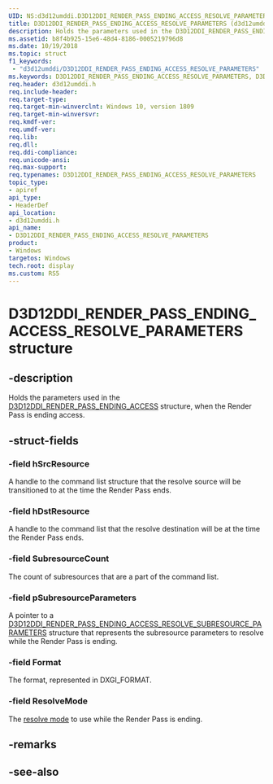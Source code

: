```yaml
---
UID: NS:d3d12umddi.D3D12DDI_RENDER_PASS_ENDING_ACCESS_RESOLVE_PARAMETERS
title: D3D12DDI_RENDER_PASS_ENDING_ACCESS_RESOLVE_PARAMETERS (d3d12umddi.h)
description: Holds the parameters used in the D3D12DDI_RENDER_PASS_ENDING_ACCESS_0053 structure, when the Render Pass is ending access.
ms.assetid: b8f4b925-15e6-48d4-8186-0005219796d8
ms.date: 10/19/2018
ms.topic: struct
f1_keywords:
 - "d3d12umddi/D3D12DDI_RENDER_PASS_ENDING_ACCESS_RESOLVE_PARAMETERS"
ms.keywords: D3D12DDI_RENDER_PASS_ENDING_ACCESS_RESOLVE_PARAMETERS, D3D12DDI_RENDER_PASS_ENDING_ACCESS_RESOLVE_PARAMETERS, 
req.header: d3d12umddi.h
req.include-header:
req.target-type:
req.target-min-winverclnt: Windows 10, version 1809
req.target-min-winversvr:
req.kmdf-ver:
req.umdf-ver:
req.lib:
req.dll:
req.ddi-compliance:
req.unicode-ansi:
req.max-support:
req.typenames: D3D12DDI_RENDER_PASS_ENDING_ACCESS_RESOLVE_PARAMETERS
topic_type: 
- apiref
api_type: 
- HeaderDef
api_location: 
- d3d12umddi.h
api_name: 
- D3D12DDI_RENDER_PASS_ENDING_ACCESS_RESOLVE_PARAMETERS
product:
- Windows
targetos: Windows
tech.root: display
ms.custom: RS5
---
```


# D3D12DDI_RENDER_PASS_ENDING_ACCESS_RESOLVE_PARAMETERS structure

## -description

Holds the parameters used in the [D3D12DDI_RENDER_PASS_ENDING_ACCESS](ns-d3d12umddi-d3d12ddi_render_pass_ending_access.md) structure, when the Render Pass is ending access.

## -struct-fields

### -field hSrcResource

A handle to the command list structure that the resolve source will be transitioned to at the time the Render Pass ends.

### -field hDstResource

A handle to the command list that the resolve destination will be at the time the Render Pass ends.

### -field SubresourceCount

The count of subresources that are a part of the command list.

### -field pSubresourceParameters

A pointer to a [D3D12DDI_RENDER_PASS_ENDING_ACCESS_RESOLVE_SUBRESOURCE_PARAMETERS](ns-d3d12umddi-d3d12ddi_render_pass_ending_access_resolve_subresource_parameters.md) structure that represents the subresource parameters to resolve while the Render Pass is ending.

### -field Format

The format, represented in DXGI_FORMAT.

### -field ResolveMode

The [resolve mode](ne-d3d12umddi-d3d12ddi_resolve_mode.md) to use while the Render Pass is ending.

## -remarks

## -see-also
